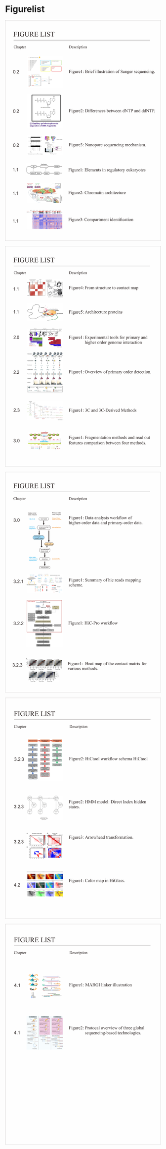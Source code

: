 # Figurelist

![](.gitbook/assets/fgl1.png)

![](.gitbook/assets/fgl2.png)

![](.gitbook/assets/fgl3.png)

![](.gitbook/assets/fgl4.png)

![](.gitbook/assets/fgl5.png)

  


